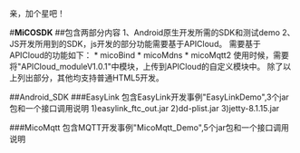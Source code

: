 亲，加个星吧！

#**MiCOSDK**
##包含两部分内容
	1、Android原生开发所需的SDK和测试demo
	2、JS开发所用到的SDK，js开发的部分功能需要基于APICloud。
	需要基于APICloud的功能如下：
	* micoBind
	* micoMdns
	* micoMqtt2
	使用时候，需要将"APICloud_moduleV1.0.1"中模块，上传到APICloud的自定义模块中。
	除了以上列出部分，其他均支持普通HTML5开发。


##Android_SDK
###EasyLink
	包含EasyLink开发事例"EasyLinkDemo",3个jar包和一个接口调用说明
	1)easylink_ftc_out.jar
	2)dd-plist.jar
	3)jetty-8.1.15.jar

###MicoMqtt
	包含MQTT开发事例"MicoMqtt_Demo",5个jar包和一个接口调用说明
